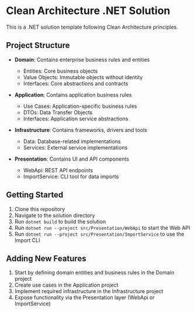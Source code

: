 # Clean Architecture .NET Solution

This is a .NET solution template following Clean Architecture principles.

## Project Structure

- **Domain**: Contains enterprise business rules and entities

  - Entities: Core business objects
  - Value Objects: Immutable objects without identity
  - Interfaces: Core abstractions and contracts

- **Application**: Contains application business rules

  - Use Cases: Application-specific business rules
  - DTOs: Data Transfer Objects
  - Interfaces: Application service abstractions

- **Infrastructure**: Contains frameworks, drivers and tools

  - Data: Database-related implementations
  - Services: External service implementations

- **Presentation**: Contains UI and API components
  - WebApi: REST API endpoints
  - ImportService: CLI tool for data imports

## Getting Started

1. Clone this repository
2. Navigate to the solution directory
3. Run `dotnet build` to build the solution
4. Run `dotnet run --project src/Presentation/WebApi` to start the Web API
5. Run `dotnet run --project src/Presentation/ImportService` to use the Import CLI

## Adding New Features

1. Start by defining domain entities and business rules in the Domain project
2. Create use cases in the Application project
3. Implement required infrastructure in the Infrastructure project
4. Expose functionality via the Presentation layer (WebApi or ImportService)
